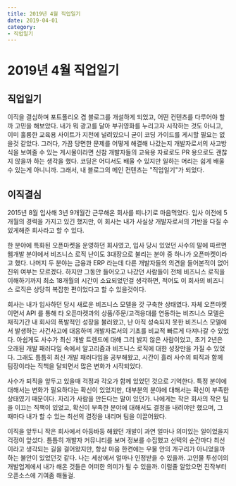 ```yaml
---
title: 2019년 4월 직업일기
date: 2019-04-01
category:
- 직업일기
---
```

# 2019년 4월 직업일기

## 직업일기

 이직을 결심하며 포트폴리오 겸 블로그를 개설하게 되었고, 어떤 컨텐츠를 다루어야 할까 고민을 해보았다. 내가 뭐 광고를 달아 부귀영화를 누리고자 시작하는 것도 아니고, 이미 훌륭한 교육용 사이트가 지천에 널려있으니 굳이 코딩 가이드를 게시할 필요는 없을것 같았다. 그러다, 가끔 당면한 문제를 어떻게 해결해 나갔는지 개발자로서의 사고방식을 보여줄 수 있는 게시물이라면 신참 개발자들의 교육용 자료로도 PR 용으로도 괜찮지 않을까 하는 생각을 했다. 코딩은 어디서도 배울 수 있지만 일하는 머리는 쉽게 배울 수 있는게 아니니까. 그래서, 내 블로그의 메인 컨텐츠는 "직업일기"가 되었다.



## 이직결심

 2015년 8월 입사해 3년 9개월간 근무해온 회사를 떠나기로 마음먹었다. 입사 이전에 5개월의 경력을 가지고 있긴 했지만, 이 회사는 내가 사실상 개발자로서의 기반을 다질 수 있게해준 회사라고 할 수 있다.

 한 분야에 특화된 오픈마켓을 운영하던 회사였고, 입사 당시 있었던 사수의 말에 따르면 웹개발 분야에서 비즈니스 로직 난이도 3대장으로 불리는 분야 중 하나가 오픈마켓이라고 했다. 나머지 두 분야는 금융과 ERP 라는데 다른 개발자들의 의견을 들어본적이 없어 진위 여부는 모르겠다. 하지만 그동안 들어오고 나갔던 사람들이 전체 비즈니스 로직을 이해하기까지 최소 18개월의 시간이 소요되었던걸 생각하면, 적어도 이 회사의 비즈니스 로직은 상당히 복잡한 편이었다고 할 수 있을것이다.

 회사는 내가 입사하던 당시 새로운 비즈니스 모델을 갓 구축한 상태였다. 자체 오픈마켓이면서 API 를 통해 타 오픈마켓과의 상품/주문/고객응대를 연동하는 비즈니스 모델은 재직기간 내 회사의 폭발적인 성장을 불러왔고, 난 아직 성숙되지 못한 비즈니스 모델에서 발생하는 사건사고에 대응하며 개발자로서의 기초를 비교적 빠르게 다져나갈 수 있었다. 아쉽게도 사수가 최신 개발 트렌드에 대해 그리 밝지 않은 사람이었고, 초기 2년은 오래된 개발 패러다임 속에서 알고리즘과 비즈니스 로직에 대한 성장만을 가질 수 있었다. 그래도 틈틈히 최신 개발 패러다임을 공부해왔고, 시간이 흘러 사수의 퇴직과 함께 팀장이라는 직책을 달되면서 많은 변화가 시작되었다.

 사수가 퇴직을 앞두고 있을때 걱정과 각오가 함께 있었던 것으로 기억한다. 특정 분야에 대해서는 변화가 필요하다는 확신이 있었지만, 대부분의 분야에 대해서는 확신이 부족한 상태였기 때문이다. 자리가 사람을 만든다는 말이 있던가. 나에게는 작은 회사의 작은 팀을 이끄는 직책이 있었고, 확신이 부족한 분야에 대해서도 결정을 내려야만 했으며, 그 때마다 내가 할 수 있는 최선의 결정을 내리며 팀을 이끌어왔다.

 이직을 앞두니 작은 회사에서 아둥바둥 해왔던 개발이 과연 얼마나 의미있는 일이었을지 걱정이 앞섰다. 틈틈히 개발자 커뮤니티를 보며 정보를 수집했고 선택의 순간마다 최선이라고 생각되는 길을 걸어왔지만, 항상 마음 한켠에는 우물 안의 개구리가 아니었을까 하는 불안이 있었던것 같다. 나는 세상에서 얼마나 인정받을 수 있을까. 고인물 투성이의 개발업계에서 내가 해온 것들은 어떠한 의미가 될 수 있을까. 이럴줄 알았으면 진작부터 오픈소스에 기여좀 해둘걸.